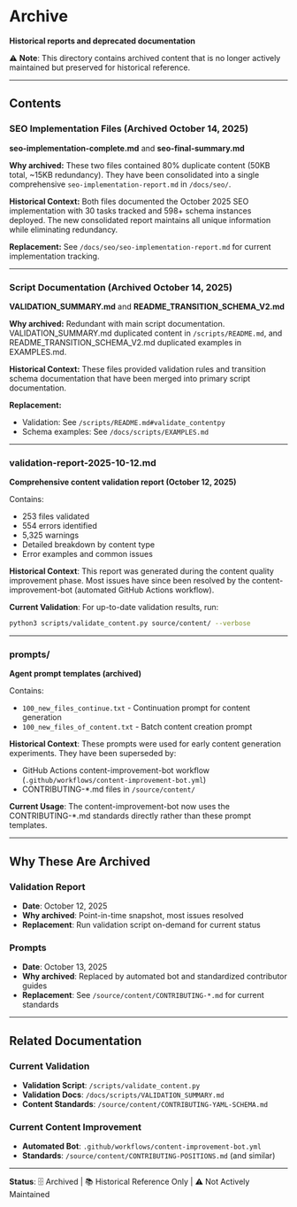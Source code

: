 # Archive

**Historical reports and deprecated documentation**

⚠️ **Note**: This directory contains archived content that is no longer actively maintained but preserved for historical reference.

---

## Contents

### SEO Implementation Files (Archived October 14, 2025)

**seo-implementation-complete.md** and **seo-final-summary.md**

**Why archived:** These two files contained 80% duplicate content (50KB total, ~15KB redundancy). They have been consolidated into a single comprehensive `seo-implementation-report.md` in `/docs/seo/`.

**Historical Context:** Both files documented the October 2025 SEO implementation with 30 tasks tracked and 598+ schema instances deployed. The new consolidated report maintains all unique information while eliminating redundancy.

**Replacement:** See `/docs/seo/seo-implementation-report.md` for current implementation tracking.

---

### Script Documentation (Archived October 14, 2025)

**VALIDATION_SUMMARY.md** and **README_TRANSITION_SCHEMA_V2.md**

**Why archived:** Redundant with main script documentation. VALIDATION_SUMMARY.md duplicated content in `/scripts/README.md`, and README_TRANSITION_SCHEMA_V2.md duplicated examples in EXAMPLES.md.

**Historical Context:** These files provided validation rules and transition schema documentation that have been merged into primary script documentation.

**Replacement:**
- Validation: See `/scripts/README.md#validate_contentpy`
- Schema examples: See `/docs/scripts/EXAMPLES.md`

---

### validation-report-2025-10-12.md
**Comprehensive content validation report (October 12, 2025)**

Contains:
- 253 files validated
- 554 errors identified
- 5,325 warnings
- Detailed breakdown by content type
- Error examples and common issues

**Historical Context**: This report was generated during the content quality improvement phase. Most issues have since been resolved by the content-improvement-bot (automated GitHub Actions workflow).

**Current Validation**: For up-to-date validation results, run:
```bash
python3 scripts/validate_content.py source/content/ --verbose
```

---

### prompts/
**Agent prompt templates (archived)**

Contains:
- `100_new_files_continue.txt` - Continuation prompt for content generation
- `100_new_files_of_content.txt` - Batch content creation prompt

**Historical Context**: These prompts were used for early content generation experiments. They have been superseded by:
- GitHub Actions content-improvement-bot workflow (`.github/workflows/content-improvement-bot.yml`)
- CONTRIBUTING-*.md files in `/source/content/`

**Current Usage**: The content-improvement-bot now uses the CONTRIBUTING-*.md standards directly rather than these prompt templates.

---

## Why These Are Archived

### Validation Report
- **Date**: October 12, 2025
- **Why archived**: Point-in-time snapshot, most issues resolved
- **Replacement**: Run validation script on-demand for current status

### Prompts
- **Date**: October 13, 2025
- **Why archived**: Replaced by automated bot and standardized contributor guides
- **Replacement**: See `/source/content/CONTRIBUTING-*.md` for current standards

---

## Related Documentation

### Current Validation
- **Validation Script**: `/scripts/validate_content.py`
- **Validation Docs**: `/docs/scripts/VALIDATION_SUMMARY.md`
- **Content Standards**: `/source/content/CONTRIBUTING-YAML-SCHEMA.md`

### Current Content Improvement
- **Automated Bot**: `.github/workflows/content-improvement-bot.yml`
- **Standards**: `/source/content/CONTRIBUTING-POSITIONS.md` (and similar)

---

**Status**: 🗄️ Archived | 📚 Historical Reference Only | ⚠️ Not Actively Maintained
